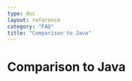 ```yaml
---
type: doc
layout: reference
category: "FAQ"
title: "Comparison to Java"
---
```


# Comparison to Java

